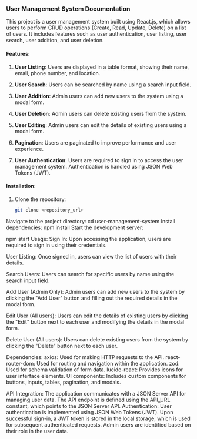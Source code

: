 ### User Management System Documentation

This project is a user management system built using React.js, which allows users to perform CRUD operations (Create, Read, Update, Delete) on a list of users. It includes features such as user authentication, user listing, user search, user addition, and user deletion.

#### Features:

1. **User Listing**: Users are displayed in a table format, showing their name, email, phone number, and location.

2. **User Search**: Users can be searched by name using a search input field.

3. **User Addition**: Admin users can add new users to the system using a modal form.

4. **User Deletion**: Admin users can delete existing users from the system.

5. **User Editing**: Admin users can edit the details of existing users using a modal form.

6. **Pagination**: Users are paginated to improve performance and user experience.

7. **User Authentication**: Users are required to sign in to access the user management system. Authentication is handled using JSON Web Tokens (JWT).

#### Installation:

1. Clone the repository:

   ```bash
   git clone <repository_url>
Navigate to the project directory:
cd user-management-system
Install dependencies:
npm install
Start the development server:

npm start
Usage:
Sign In: Upon accessing the application, users are required to sign in using their credentials.

User Listing: Once signed in, users can view the list of users with their details.

Search Users: Users can search for specific users by name using the search input field.

Add User (Admin Only): Admin users can add new users to the system by clicking the "Add User" button and filling out the required details in the modal form.

Edit User (All users): Users can edit the details of existing users by clicking the "Edit" button next to each user and modifying the details in the modal form.

Delete User (All users): Users can delete existing users from the system by clicking the "Delete" button next to each user.

Dependencies:
 axios: Used for making HTTP requests to the API.
 react-router-dom: Used for routing and navigation within the application.
 zod: Used for schema validation of form data.
 lucide-react: Provides icons for user interface elements.
  UI components: Includes custom components for buttons, inputs, tables, pagination, and modals.

API Integration:
The application communicates with a JSON Server API for managing user data.
The API endpoint is defined using the API_URL constant, which points to the JSON Server API.
Authentication:
User authentication is implemented using JSON Web Tokens (JWT).
Upon successful sign-in, a JWT token is stored in the local storage, which is used for subsequent authenticated requests.
Admin users are identified based on their role in the user data.
